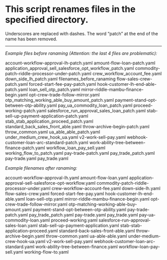 # This script renames files in the specified directory.
Underscores are replaced with dashes. The word “patch” at the end of the name has been removed.

-----------------

*Example files before ranaming (Attention: the last 4 files are problematic):*

account-workflow-approval-lh-patch.yaml
amount-flow-loan-patch.yaml
application_approval_sell_salesforce_opt_workflow_patch.yaml
commodity-patch-riddle-processor-under-patch.yaml
crew_workflow_account_fee.yaml
down_side_lh_patch.yaml
filenames_before_ranaming
flow-sales-crew-patch.yaml
forced-start-fee-pay-patch.yaml
hook-customer-lh-end-able-patch.yaml
loan_sell_otp_patch.yaml
mirror-riddle-mambu-finance-begin.yaml
opt-crew-trade-follow-mirror.yaml
otp_matching_working_able_buy_amount_patch.yaml
payment-stand-opt-between-otp-ability.yaml
pay_ua_commodity_loan_patch.yaml
proceed-working-patch.yaml
salesforce_run_approval_sales_loan_patch.yaml
stab-sell-up-payment-application-patch.yaml
stab_stab_application_proceed_patch.yaml
standard_back_sales_front_able.yaml
throw-archive-begin-patch.yaml
throw_common.yaml
ua_able_able_patch.yaml
under_medium_crew_hook_ua.yaml
v2-work-sell-pay.yaml
webhook-customer-loan-arc-standard-patch.yaml
work-ability-tree-between-finance-patch.yaml
workflow_loan_pay_sell.yaml
working_flow_to_patch.yaml
pay-trade-patch.yaml
pay_trade_patch.yaml
pay-trade.yaml
pay_trade.yaml

*Example filenames after ranaming:*

account-workflow-approval-lh.yaml
amount-flow-loan.yaml
application-approval-sell-salesforce-opt-workflow.yaml
commodity-patch-riddle-processor-under.yaml
crew-workflow-account-fee.yaml
down-side-lh.yaml
flow-sales-crew.yaml
forced-start-fee-pay.yaml
hook-customer-lh-end-able.yaml
loan-sell-otp.yaml
mirror-riddle-mambu-finance-begin.yaml
opt-crew-trade-follow-mirror.yaml
otp-matching-working-able-buy-amount.yaml
payment-stand-opt-between-otp-ability.yaml
pay-trade-patch.yaml
pay_trade_patch.yaml
pay-trade.yaml
pay_trade.yaml
pay-ua-commodity-loan.yaml
proceed-working.yaml
salesforce-run-approval-sales-loan.yaml
stab-sell-up-payment-application.yaml
stab-stab-application-proceed.yaml
standard-back-sales-front-able.yaml
throw-archive-begin.yaml
throw-common.yaml
ua-able-able.yaml
under-medium-crew-hook-ua.yaml
v2-work-sell-pay.yaml
webhook-customer-loan-arc-standard.yaml
work-ability-tree-between-finance.yaml
workflow-loan-pay-sell.yaml
working-flow-to.yaml
